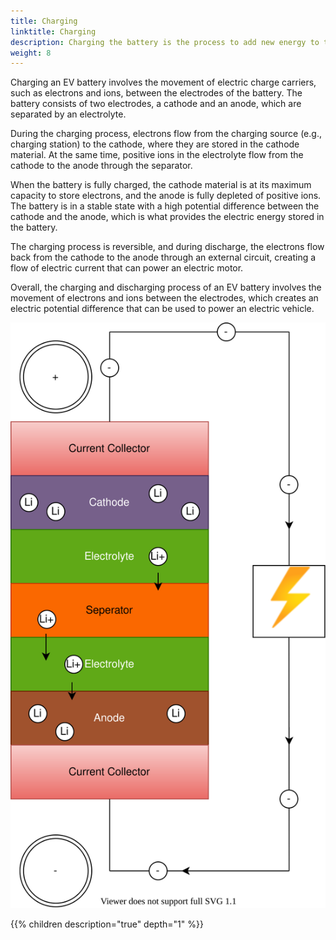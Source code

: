 ```yaml
---
title: Charging
linktitle: Charging
description: Charging the battery is the process to add new energy to the battery.
weight: 8
---
```

<!-- markdownlint-disable MD033 -->
 Charging an EV battery involves the movement of electric charge carriers, such as electrons and ions, between the electrodes of the battery. The battery consists of two electrodes, a cathode and an anode, which are separated by an electrolyte.

During the charging process, electrons flow from the charging source (e.g., charging station) to the cathode, where they are stored in the cathode material. At the same time, positive ions in the electrolyte flow from the cathode to the anode through the separator.

When the battery is fully charged, the cathode material is at its maximum capacity to store electrons, and the anode is fully depleted of positive ions. The battery is in a stable state with a high potential difference between the cathode and the anode, which is what provides the electric energy stored in the battery.

The charging process is reversible, and during discharge, the electrons flow back from the cathode to the anode through an external circuit, creating a flow of electric current that can power an electric motor.

Overall, the charging and discharging process of an EV battery involves the movement of electrons and ions between the electrodes, which creates an electric potential difference that can be used to power an electric vehicle.

![Battery charging](batteryconceptcharging.drawio.svg "Charging process")

{{% children description="true" depth="1" %}}
